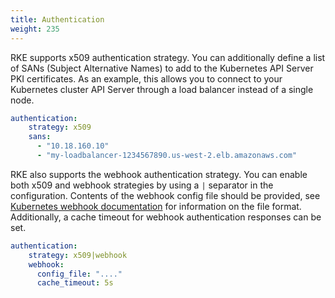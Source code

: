 ```yaml
---
title: Authentication
weight: 235
---
```


RKE supports x509 authentication strategy. You can additionally define a list of SANs (Subject Alternative Names) to add to the Kubernetes API Server PKI certificates. As an example, this allows you to connect to your Kubernetes cluster API Server through a load balancer instead of a single node.

```yaml
authentication:
    strategy: x509
    sans:
      - "10.18.160.10"
      - "my-loadbalancer-1234567890.us-west-2.elb.amazonaws.com"
```

RKE also supports the webhook authentication strategy. You can enable both x509 and webhook strategies by using a `|` separator in the configuration. Contents of the webhook config file should be provided, see [Kubernetes webhook documentation](https://kubernetes.io/docs/reference/access-authn-authz/webhook/) for information on the file format. Additionally, a cache timeout for webhook authentication responses can be set.
```yaml
authentication:
    strategy: x509|webhook
    webhook:
      config_file: "...."
      cache_timeout: 5s
```
